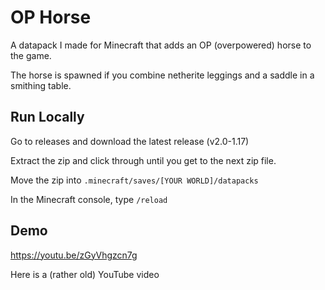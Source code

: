 
# OP Horse

A datapack I made for Minecraft that adds an OP (overpowered) horse to the game.

The horse is spawned if you combine netherite leggings and a saddle in a smithing table.
## Run Locally

Go to releases and download the latest release (v2.0-1.17)

Extract the zip and click through until you get to the next zip file.

Move the zip into `.minecraft/saves/[YOUR WORLD]/datapacks`

In the Minecraft console, type `/reload`
## Demo

https://youtu.be/zGyVhgzcn7g

Here is a (rather old) YouTube video

